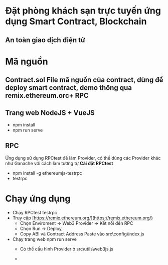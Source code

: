 # Đặt phòng khách sạn trực tuyến ứng dụng Smart Contract, Blockchain

## An toàn giao dịch điện tử


# Mã nguồn

## Contract.sol File mã nguồn của contract, dùng để deploy smart contract, demo thông qua remix.ethereum.orc+ RPC
## Trang web NodeJS + VueJS

 - npm install 
 - npm run serve

## RPC
Ứng dụng sử dụng RPCtest để làm Provider, có thể dùng các Provider khác như Ganache với cách làm tương tự
**Cài đặt RPCtest**
 - npm install -g ethereumjs-testrpc 
 - testrpc
# Chạy ứng dụng
 - Chạy RPCtest testrpc 
 - Truy cập [https://remix.ethereum.org/](https://remix.ethereum.org/) 
   - Chọn Enviroment -> Web3 Provider -> Kết nối đến RPC 
   - Chọn Run -> Deploy,
   - Copy ABI và Contract Address Paste vào src\config\index.js 
- Chạy trang web npm run serve
	- Có thể cấu hình Provider ở src\utils\web3js.js

	- 


